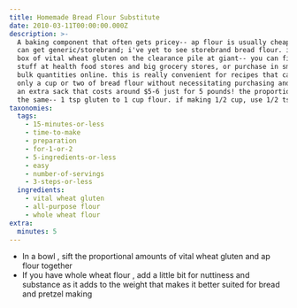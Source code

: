 ```yaml
---
title: Homemade Bread Flour Substitute
date: 2010-03-11T00:00:00.000Z
description: >-
  A baking component that often gets pricey-- ap flour is usually cheap and you
  can get generic/storebrand; i've yet to see storebrand bread flour. i got a
  box of vital wheat gluten on the clearance pile at giant-- you can find this
  stuff at health food stores and big grocery stores, or purchase in smaller
  bulk quantities online. this is really convenient for recipes that call for
  only a cup or two of bread flour without necessitating purchasing and storing
  an extra sack that costs around $5-6 just for 5 pounds! the proportion is all
  the same-- 1 tsp gluten to 1 cup flour. if making 1/2 cup, use 1/2 tsp.
taxonomies:
  tags:
    - 15-minutes-or-less
    - time-to-make
    - preparation
    - for-1-or-2
    - 5-ingredients-or-less
    - easy
    - number-of-servings
    - 3-steps-or-less
  ingredients:
    - vital wheat gluten
    - all-purpose flour
    - whole wheat flour
extra:
  minutes: 5
---
```

 - In a bowl , sift the proportional amounts of vital wheat gluten and ap flour together
 - If you have whole wheat flour , add a little bit for nuttiness and substance as it adds to the weight that makes it better suited for bread and pretzel making
